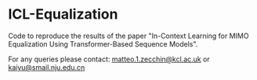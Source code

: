 # ICL-Equalization

Code to reproduce the results of the paper "In-Context Learning for MIMO Equalization Using
Transformer-Based Sequence Models". 

For any queries please contact: matteo.1.zecchin@kcl.ac.uk or kaiyu@smail.nju.edu.cn

